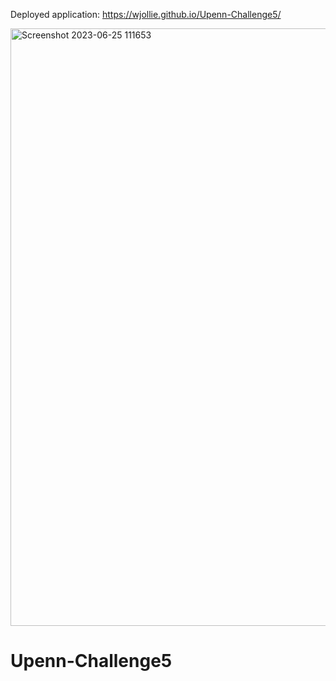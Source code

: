 

Deployed application: https://wjollie.github.io/Upenn-Challenge5/

<img width="956" alt="Screenshot 2023-06-25 111653" src="https://github.com/wJollie/Upenn-Challenge5/assets/61369939/349a62f4-d4e5-4015-beaa-9cb2562b28c9">


# Upenn-Challenge5
